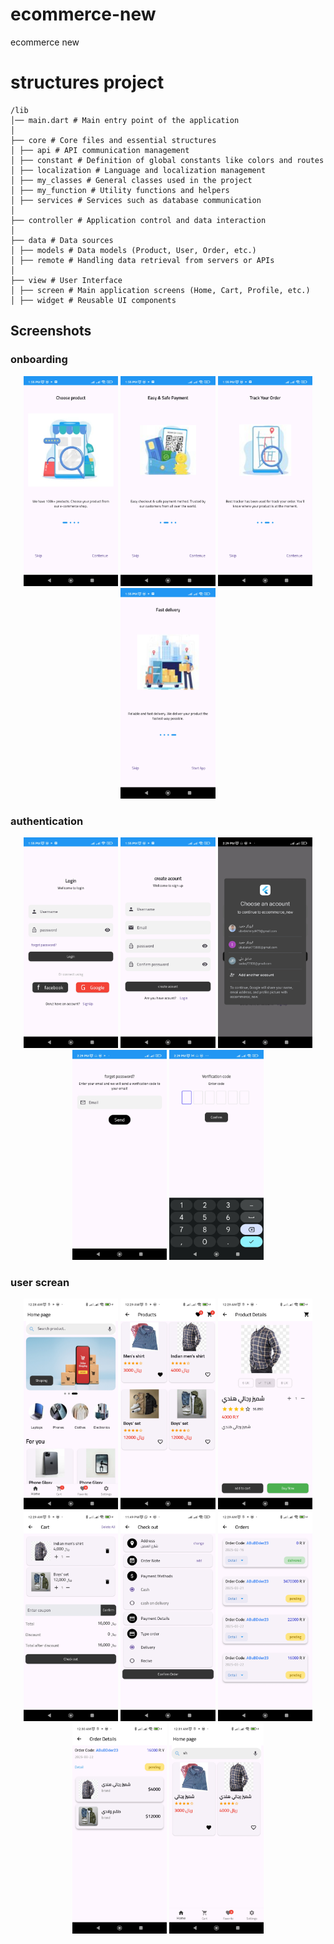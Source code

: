 # ecommerce-new

ecommerce new

# structures project

```
/lib
│── main.dart # Main entry point of the application
│
├── core # Core files and essential structures
│ ├── api # API communication management
│ ├── constant # Definition of global constants like colors and routes
│ ├── localization # Language and localization management
│ ├── my_classes # General classes used in the project
│ ├── my_function # Utility functions and helpers
│ ├── services # Services such as database communication
│
├── controller # Application control and data interaction
│
├── data # Data sources
│ ├── models # Data models (Product, User, Order, etc.)
│ ├── remote # Handling data retrieval from servers or APIs
│
├── view # User Interface
│ ├── screen # Main application screens (Home, Cart, Profile, etc.)
│ ├── widget # Reusable UI components
```

## Screenshots

### onboarding
<p align="center">
  <img src="assets/screenshots/onb1.jpg" width="30%" />
  <img src="assets/screenshots/onb2.jpg" width="30%" />
  <img src="assets/screenshots/onb3.jpg" width="30%" />
  <img src="assets/screenshots/onb4.jpg" width="30%" />
</p>

### authentication
<p align="center">
  <img src="assets/screenshots/login1.jpg" width="30%" />
  <img src="assets/screenshots/login2.jpg" width="30%" />
  <img src="assets/screenshots/login3.jpg" width="30%" />
  <img src="assets/screenshots/login4.jpg" width="30%" />
  <img src="assets/screenshots/login5.jpg" width="30%" />
</p>

### user screan
<p align="center">
  <img src="assets/screenshots/h1.jpg" width="30%" />
  <img src="assets/screenshots/h2.jpg" width="30%" />
  <img src="assets/screenshots/h3.jpg" width="30%" />
  <img src="assets/screenshots/h4.jpg" width="30%" />
  <img src="assets/screenshots/h5.jpg" width="30%" />
  <img src="assets/screenshots/h6.jpg" width="30%" />
  <img src="assets/screenshots/h7.jpg" width="30%" />
  <img src="assets/screenshots/h8.jpg" width="30%" />

</p>
